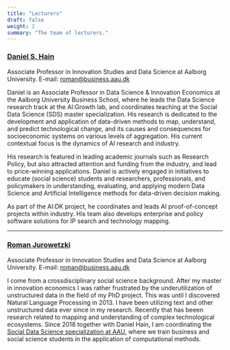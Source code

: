 ```yaml
---
title: "Lecturers"
draft: false
weight: 2
summary: "The team of lecturers."
---
```



### [Daniel S. Hain](https://vbn.aau.dk/en/persons/126725)

Associate Professor in Innovation Studies and Data Science at Aalborg University. 
E-mail: [roman@business.aau.dk]((mailto:dsh@business.aau.dk))

Daniel is an Associate Professor in Data Science & Innovation Economics at the Aalborg University Business School, where he leads the Data Science research track at the AI:Growth lab, and coordinates teaching at the Social Data Science (SDS) master specialization. His research is dedicated to the development and application of data-driven methods to map, understand, and predict technological change, and its causes and consequences for socioeconomic systems on various levels of aggregation. His current contextual focus is the dynamics of AI research and industry. 

His research is featured in leading academic journals such as Research Policy, but also attracted attention and funding from the industry, and lead to price-winning applications. Daniel is actively engaged in initiatives to educate (social science) students and researchers, professionals, and policymakers in understanding, evaluating, and applying modern Data Science and Artificial Intelligence methods for data-driven decision making. 

As part of the AI:DK project, he coordinates and leads AI proof-of-concept projects within industry. His team also develops enterprise and policy software solutions for IP search and technology mapping.


---

### [Roman Jurowetzki](https://vbn.aau.dk/en/persons/125497)

Associate Professor in Innovation Studies and Data Science at Aalborg University. 
E-mail: [roman@business.aau.dk]((mailto:roman@business.aau.dk))

I come from a crossdisciplinary social science background. After my master in innovation economics I was rather frustrated by the underutilization of unstructured data in the field of my PhD project. This was until I discovered Natural Language Processing in 2013. I have been utilizing text and other unstructured data ever since in my research. Recently that has beeen research related to mapping and understanding of complex technological ecosystems. Since 2018 together with Daniel Hain, I am coordinating the [Social Data Science specialization at AAU](https://www.sds.aau.dk/), where we train business and social science students in the application of computational methods.

